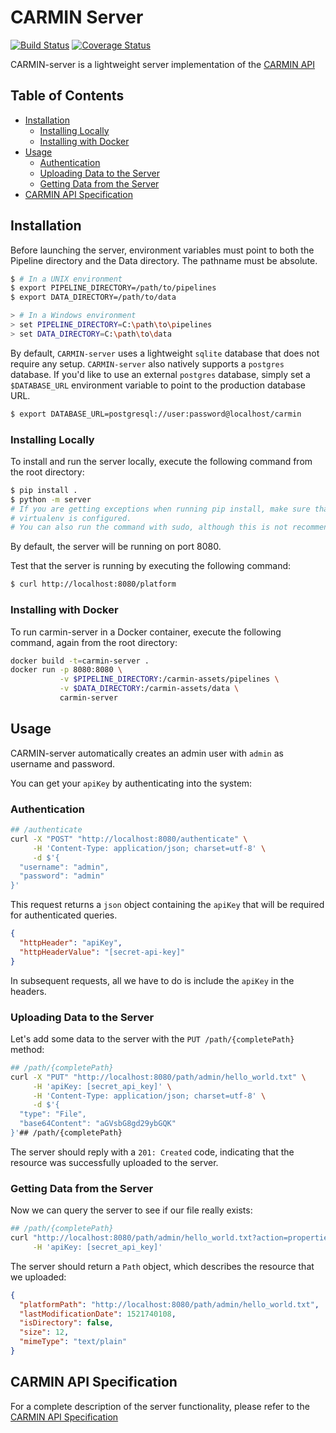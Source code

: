 # CARMIN Server

[![Build Status](https://travis-ci.org/simon-dube/CARMIN-server.svg?branch=develop)](https://travis-ci.org/simon-dube/CARMIN-server)
[![Coverage Status](https://coveralls.io/repos/github/simon-dube/CARMIN-server/badge.svg?branch=develop)](https://coveralls.io/github/simon-dube/CARMIN-server?branch=develop)

CARMIN-server is a lightweight server implementation of the [CARMIN API](https://app.swaggerhub.com/apis/CARMIN/carmin-common_api_for_research_medical_imaging_network/0.3)

## Table of Contents

- [Installation](#installation)
  - [Installing Locally](#installing-locally)
  - [Installing with Docker](#installing-with-docker)
- [Usage](#usage)
  - [Authentication](#authentication)
  - [Uploading Data to the Server](#uploading-data-to-the-server)
  - [Getting Data from the Server](#getting-data-from-the-server)
- [CARMIN API Specification](#carmin-api-specification)

## Installation

Before launching the server, environment variables must point to both the Pipeline directory and the Data directory. The pathname must be absolute.
```bash
$ # In a UNIX environment
$ export PIPELINE_DIRECTORY=/path/to/pipelines
$ export DATA_DIRECTORY=/path/to/data

> # In a Windows environment
> set PIPELINE_DIRECTORY=C:\path\to\pipelines
> set DATA_DIRECTORY=C:\path\to\data
```

By default, `CARMIN-server` uses a lightweight `sqlite` database that does not require any setup. `CARMIN-server` also natively supports a `postgres` database. If you'd like to use an external `postgres` database, simply set a `$DATABASE_URL` environment variable to point to the production database URL.
```bash
$ export DATABASE_URL=postgresql://user:password@localhost/carmin
```

### Installing Locally

To install and run the server locally, execute the following command from the root directory:
```bash
$ pip install .
$ python -m server
# If you are getting exceptions when running pip install, make sure that your
# virtualenv is configured.
# You can also run the command with sudo, although this is not recommended.
```

By default, the server will be running on port 8080.

Test that the server is running by executing the following command:

```bash
$ curl http://localhost:8080/platform
```

### Installing with Docker

To run carmin-server in a Docker container, execute the following command, again from the root directory:

```bash
docker build -t=carmin-server .
docker run -p 8080:8080 \
		   -v $PIPELINE_DIRECTORY:/carmin-assets/pipelines \
		   -v $DATA_DIRECTORY:/carmin-assets/data \
		   carmin-server
```

## Usage

CARMIN-server automatically creates an admin user with `admin` as username and password.

You can get your `apiKey` by authenticating into the system:

### Authentication
```bash
## /authenticate
curl -X "POST" "http://localhost:8080/authenticate" \
     -H 'Content-Type: application/json; charset=utf-8' \
     -d $'{
  "username": "admin",
  "password": "admin"
}'

```

This request returns a `json` object containing the `apiKey` that will be required
for authenticated queries.

```json
{
  "httpHeader": "apiKey",
  "httpHeaderValue": "[secret-api-key]"
}
```

In subsequent requests, all we have to do is include the `apiKey` in the headers.

### Uploading Data to the Server
Let's add some data to the server with the `PUT /path/{completePath}` method:

```bash
## /path/{completePath}
curl -X "PUT" "http://localhost:8080/path/admin/hello_world.txt" \
     -H 'apiKey: [secret_api_key]' \
     -H 'Content-Type: application/json; charset=utf-8' \
     -d $'{
  "type": "File",
  "base64Content": "aGVsbG8gd29ybGQK"
}'## /path/{completePath}
```

The server should reply with a `201: Created` code, indicating that the resource was successfully
uploaded to the server.

### Getting Data from the Server

Now we can query the server to see if our file really exists:

```bash
## /path/{completePath}
curl "http://localhost:8080/path/admin/hello_world.txt?action=properties" \
     -H 'apiKey: [secret_api_key]'
```

The server should return a `Path` object, which describes the resource that we uploaded:

```json
{
  "platformPath": "http://localhost:8080/path/admin/hello_world.txt",
  "lastModificationDate": 1521740108,
  "isDirectory": false,
  "size": 12,
  "mimeType": "text/plain"
}
```

## CARMIN API Specification

For a complete description of the server functionality, please refer to the [CARMIN API Specification](https://app.swaggerhub.com/apis/CARMIN/carmin-common_api_for_research_medical_imaging_network/0.3)
